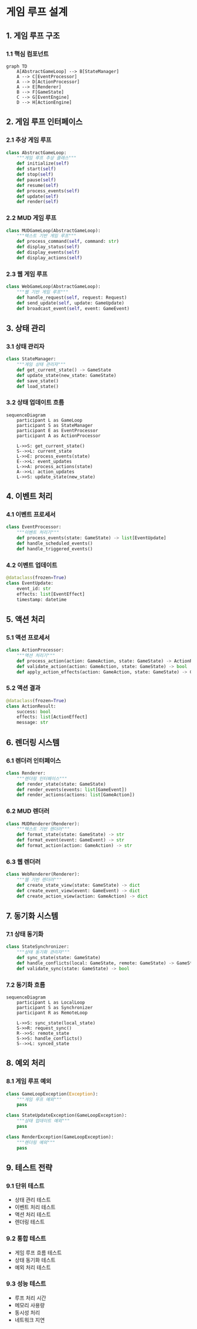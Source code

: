 # 게임 루프 설계

## 1. 게임 루프 구조

### 1.1 핵심 컴포넌트
```mermaid
graph TD
    A[AbstractGameLoop] --> B[StateManager]
    A --> C[EventProcessor]
    A --> D[ActionProcessor]
    A --> E[Renderer]
    B --> F[GameState]
    C --> G[EventEngine]
    D --> H[ActionEngine]
```

## 2. 게임 루프 인터페이스

### 2.1 추상 게임 루프
```python
class AbstractGameLoop:
    """게임 루프 추상 클래스"""
    def initialize(self)
    def start(self)
    def stop(self)
    def pause(self)
    def resume(self)
    def process_events(self)
    def update(self)
    def render(self)
```

### 2.2 MUD 게임 루프
```python
class MUDGameLoop(AbstractGameLoop):
    """텍스트 기반 게임 루프"""
    def process_command(self, command: str)
    def display_status(self)
    def display_events(self)
    def display_actions(self)
```

### 2.3 웹 게임 루프
```python
class WebGameLoop(AbstractGameLoop):
    """웹 기반 게임 루프"""
    def handle_request(self, request: Request)
    def send_update(self, update: GameUpdate)
    def broadcast_event(self, event: GameEvent)
```

## 3. 상태 관리

### 3.1 상태 관리자
```python
class StateManager:
    """게임 상태 관리자"""
    def get_current_state() -> GameState
    def update_state(new_state: GameState)
    def save_state()
    def load_state()
```

### 3.2 상태 업데이트 흐름
```mermaid
sequenceDiagram
    participant L as GameLoop
    participant S as StateManager
    participant E as EventProcessor
    participant A as ActionProcessor
    
    L->>S: get_current_state()
    S-->>L: current_state
    L->>E: process_events(state)
    E-->>L: event_updates
    L->>A: process_actions(state)
    A-->>L: action_updates
    L->>S: update_state(new_state)
```

## 4. 이벤트 처리

### 4.1 이벤트 프로세서
```python
class EventProcessor:
    """이벤트 처리기"""
    def process_events(state: GameState) -> list[EventUpdate]
    def handle_scheduled_events()
    def handle_triggered_events()
```

### 4.2 이벤트 업데이트
```python
@dataclass(frozen=True)
class EventUpdate:
    event_id: str
    effects: list[EventEffect]
    timestamp: datetime
```

## 5. 액션 처리

### 5.1 액션 프로세서
```python
class ActionProcessor:
    """액션 처리기"""
    def process_action(action: GameAction, state: GameState) -> ActionResult
    def validate_action(action: GameAction, state: GameState) -> bool
    def apply_action_effects(action: GameAction, state: GameState) -> GameState
```

### 5.2 액션 결과
```python
@dataclass(frozen=True)
class ActionResult:
    success: bool
    effects: list[ActionEffect]
    message: str
```

## 6. 렌더링 시스템

### 6.1 렌더러 인터페이스
```python
class Renderer:
    """렌더링 인터페이스"""
    def render_state(state: GameState)
    def render_events(events: list[GameEvent])
    def render_actions(actions: list[GameAction])
```

### 6.2 MUD 렌더러
```python
class MUDRenderer(Renderer):
    """텍스트 기반 렌더러"""
    def format_state(state: GameState) -> str
    def format_event(event: GameEvent) -> str
    def format_action(action: GameAction) -> str
```

### 6.3 웹 렌더러
```python
class WebRenderer(Renderer):
    """웹 기반 렌더러"""
    def create_state_view(state: GameState) -> dict
    def create_event_view(event: GameEvent) -> dict
    def create_action_view(action: GameAction) -> dict
```

## 7. 동기화 시스템

### 7.1 상태 동기화
```python
class StateSynchronizer:
    """상태 동기화 관리자"""
    def sync_state(state: GameState)
    def handle_conflicts(local: GameState, remote: GameState) -> GameState
    def validate_sync(state: GameState) -> bool
```

### 7.2 동기화 흐름
```mermaid
sequenceDiagram
    participant L as LocalLoop
    participant S as Synchronizer
    participant R as RemoteLoop
    
    L->>S: sync_state(local_state)
    S->>R: request_sync()
    R-->>S: remote_state
    S->>S: handle_conflicts()
    S-->>L: synced_state
```

## 8. 예외 처리

### 8.1 게임 루프 예외
```python
class GameLoopException(Exception):
    """게임 루프 예외"""
    pass

class StateUpdateException(GameLoopException):
    """상태 업데이트 예외"""
    pass

class RenderException(GameLoopException):
    """렌더링 예외"""
    pass
```

## 9. 테스트 전략

### 9.1 단위 테스트
- 상태 관리 테스트
- 이벤트 처리 테스트
- 액션 처리 테스트
- 렌더링 테스트

### 9.2 통합 테스트
- 게임 루프 흐름 테스트
- 상태 동기화 테스트
- 예외 처리 테스트

### 9.3 성능 테스트
- 루프 처리 시간
- 메모리 사용량
- 동시성 처리
- 네트워크 지연 